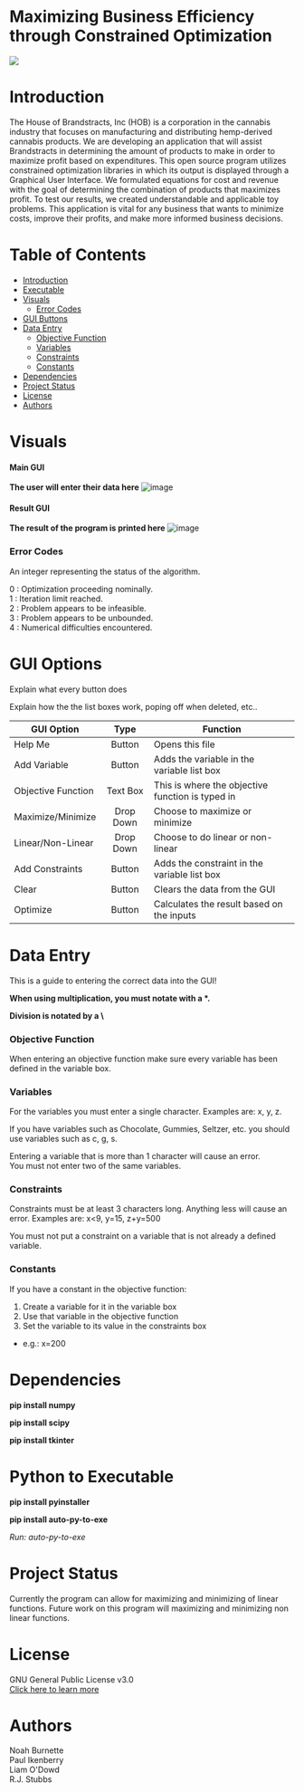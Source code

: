 # Maximizing Business Efficiency through Constrained Optimization
<img src="http://ForTheBadge.com/images/badges/made-with-python.svg"/>

# Introduction
The House of Brandstracts, Inc (HOB) is a corporation in the cannabis industry that focuses on manufacturing and distributing hemp-derived cannabis products. We are developing an application that will assist Brandstracts in determining the amount of products to make in order to maximize profit based on expenditures. This open source program utilizes constrained optimization libraries in which its output is displayed through a Graphical User Interface. We formulated equations for cost and revenue with the goal of determining the combination of products that maximizes profit. To test our results, we created understandable and applicable toy problems. This application is vital for any business that wants to minimize costs, improve their profits, and make more informed business decisions.

# Table of Contents
- [Introduction](#introduction)
- [Executable](#executable)
- [Visuals](#visuals)
   + [Error Codes](#error-codes)
- [GUI Buttons](#gui-options)
- [Data Entry](#data-entry)
    + [Objective Function](#objective-function)
    + [Variables](#variables)
    + [Constraints](#constraints)
    + [Constants](#constants)
- [Dependencies](#dependencies)
- [Project Status](#project-status)
- [License](#license)
- [Authors](#authors)


# Visuals
#### Main GUI
**The user will enter their data here**
![image](https://user-images.githubusercontent.com/60274768/162229671-9dc9af38-2d3f-44d0-8cc0-108b84166b6d.png)
#### Result GUI
**The result of the program is printed here**
![image](https://user-images.githubusercontent.com/60274768/164487998-33c7e0c6-5c8c-4878-b1c5-ab5300c7fa16.png)

### Error Codes
An integer representing the status of the algorithm.

0 : Optimization proceeding nominally.<br>
1 : Iteration limit reached.<br>
2 : Problem appears to be infeasible.<br>
3 : Problem appears to be unbounded.<br>
4 : Numerical difficulties encountered.

# GUI Options

Explain what every button does

Explain how the the list boxes work, poping off when deleted, etc..

| GUI Option        |  Type    | Function  |
| ------------- |:-------------:| -----|
| Help Me      | Button | Opens this file|
| Add Variable | Button | Adds the variable in the variable list box |
| Objective Function | Text Box | This is where the objective function is typed in |
| Maximize/Minimize| Drop Down |  Choose to maximize or minimize  |
| Linear/Non-Linear| Drop Down |  Choose to do linear or non-linear  |
| Add Constraints | Button | Adds the constraint in the variable list box  |
| Clear | Button | Clears the data from the GUI |
| Optimize | Button | Calculates the result based on the inputs |


# Data Entry
This is a guide to entering the correct data into the GUI!

**When using multiplication, you must notate with a \*.**

**Division is notated by a \\**



### Objective Function
When entering an objective function make sure every variable has been defined in the variable box.
### Variables
For the variables you must enter a single character.
Examples are: x, y, z.

If you have variables such as Chocolate, Gummies, Seltzer, etc.
you should use variables such as c, g, s.

Entering a variable that is more than 1 character will cause an error.
<br />
You must not enter two of the same variables.

### Constraints
Constraints must be at least 3 characters long. Anything less will cause an error.
Examples are: x<9, y=15, z+y=500

You must not put a constraint on a variable that is not already a defined variable.

### Constants
If you have a constant in the objective function:
1. Create a variable for it in the variable box
2. Use that variable in the objective function
3. Set the variable to its value in the constraints box
  - e.g.: x=200


# Dependencies
**pip install numpy**

**pip install scipy**

**pip install tkinter**

# Python to Executable
**pip install pyinstaller**

**pip install auto-py-to-exe**

*Run: auto-py-to-exe*


# Project Status
Currently the program can allow for maximizing and minimizing of linear functions. Future work on this program will maximizing and minimizing non linear functions.

# License
GNU General Public License v3.0
<br />
[Click here to learn more](https://github.com/nburnet1/Brandstract/blob/main/LICENSE)

# Authors
Noah Burnette<br>
Paul Ikenberry<br>
Liam O'Dowd<br>
R.J. Stubbs
